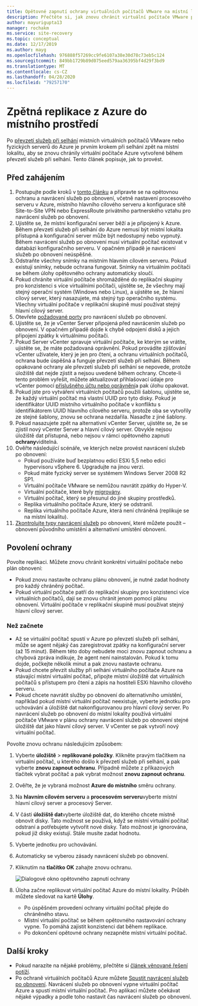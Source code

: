 ```yaml
---
title: Opětovné zapnutí ochrany virtuálních počítačů VMware na místní lokalitu pomocí Azure Site Recovery
description: Přečtěte si, jak znovu chránit virtuální počítače VMware po převzetí služeb při selhání do Azure pomocí Azure Site Recovery.
author: mayurigupta13
manager: rochakm
ms.service: site-recovery
ms.topic: conceptual
ms.date: 12/17/2019
ms.author: mayg
ms.openlocfilehash: 976888f57269cc9fe6107a38e30d78c73eb5c124
ms.sourcegitcommit: 849bb1729b89d075eed579aa36395bf4d29f3bd9
ms.translationtype: MT
ms.contentlocale: cs-CZ
ms.lasthandoff: 04/28/2020
ms.locfileid: "79257170"
---
```

# <a name="reprotect-from-azure-to-on-premises"></a>Zpětná replikace z Azure do místního prostředí

Po [převzetí služeb při selhání](site-recovery-failover.md) místních virtuálních počítačů VMware nebo fyzických serverů do Azure je prvním krokem při selhání zpět na místní lokalitu, aby se znovu chránily virtuální počítače Azure vytvořené během převzetí služeb při selhání. Tento článek popisuje, jak to provést. 

## <a name="before-you-begin"></a>Před zahájením

1. Postupujte podle kroků v [tomto článku](vmware-azure-prepare-failback.md) a připravte se na opětovnou ochranu a navrácení služeb po obnovení, včetně nastavení procesového serveru v Azure, místního hlavního cílového serveru a konfigurace sítě Site-to-Site VPN nebo ExpressRoute privátního partnerského vztahu pro navrácení služeb po obnovení.
2. Ujistěte se, že místní konfigurační server běží a je připojený k Azure. Během převzetí služeb při selhání do Azure nemusí být místní lokalita přístupná a konfigurační server může být nedostupný nebo vypnutý. Během navrácení služeb po obnovení musí virtuální počítač existovat v databázi konfiguračního serveru. V opačném případě je navrácení služeb po obnovení neúspěšné.
3. Odstraňte všechny snímky na místním hlavním cílovém serveru. Pokud existují snímky, nebude ochrana fungovat.  Snímky na virtuálním počítači se během úlohy opětovného ochrany automaticky sloučí.
4. Pokud chráníte virtuální počítače shromážděné do replikační skupiny pro konzistenci s více virtuálními počítači, ujistěte se, že všechny mají stejný operační systém (Windows nebo Linux), a ujistěte se, že hlavní cílový server, který nasazujete, má stejný typ operačního systému. Všechny virtuální počítače v replikační skupině musí používat stejný hlavní cílový server.
5. Otevřete [požadované porty](vmware-azure-prepare-failback.md#ports-for-reprotectionfailback) pro navrácení služeb po obnovení.
6. Ujistěte se, že je vCenter Server připojená před navrácením služeb po obnovení. V opačném případě dojde k chybě odpojení disků a jejich připojení zpátky k virtuálnímu počítači.
7. Pokud Server vCenter spravuje virtuální počítače, ke kterým se vrátíte, ujistěte se, že máte požadovaná oprávnění. Pokud provádíte zjišťování vCenter uživatele, který je jen pro čtení, a ochranu virtuálních počítačů, ochrana bude úspěšná a funguje převzetí služeb při selhání. Během opakované ochrany ale převzetí služeb při selhání se nepovede, protože úložiště dat nejde zjistit a nejsou uvedené během ochrany. Chcete-li tento problém vyřešit, můžete aktualizovat přihlašovací údaje pro vCenter pomocí [příslušného účtu nebo oprávnění](vmware-azure-tutorial-prepare-on-premises.md#prepare-an-account-for-automatic-discovery)a pak úlohu opakovat. 
8. Pokud jste pro vytváření virtuálních počítačů použili šablonu, ujistěte se, že každý virtuální počítač má vlastní UUID pro tyto disky. Pokud je identifikátor UUID místního virtuálního počítače v konfliktu s identifikátorem UUID hlavního cílového serveru, protože oba se vytvořily ze stejné šablony, znovu se ochrana nezdařila. Nasaďte z jiné šablony.
9. Pokud nasazujete zpět na alternativní vCenter Server, ujistěte se, že se zjistil nový vCenter Server a hlavní cílový server. Obvykle nejsou úložiště dat přístupná, nebo nejsou v rámci opětovného zapnutí **ochrany**viditelná.
10. Ověřte následující scénáře, ve kterých nelze provést navrácení služeb po obnovení:
    - Pokud používáte buď bezplatnou edici ESXi 5,5 nebo edici hypervisoru vSphere 6. Upgradujte na jinou verzi.
    - Pokud máte fyzický server se systémem Windows Server 2008 R2 SP1.
    - Virtuální počítače VMware se nemůžou navrátit zpátky do Hyper-V.
    - Virtuální počítače, které byly [migrovány](migrate-overview.md#what-do-we-mean-by-migration).
    - Virtuální počítač, který se přesunul do jiné skupiny prostředků.
    - Replika virtuálního počítače Azure, který se odstranil.
    - Replika virtuálního počítače Azure, která není chráněná (replikuje se na místní lokalitu).
10. [Zkontrolujte typy navrácení služeb](concepts-types-of-failback.md) po obnovení, které můžete použít – obnovení původního umístění a alternativní umístění obnovení.


## <a name="enable-reprotection"></a>Povolení ochrany

Povolte replikaci. Můžete znovu chránit konkrétní virtuální počítače nebo plán obnovení:

- Pokud znovu nastavíte ochranu plánu obnovení, je nutné zadat hodnoty pro každý chráněný počítač.
- Pokud virtuální počítače patří do replikační skupiny pro konzistenci více virtuálních počítačů, dají se znovu chránit jenom pomocí plánu obnovení. Virtuální počítače v replikační skupině musí používat stejný hlavní cílový server.

### <a name="before-you-start"></a>Než začnete

- Až se virtuální počítač spustí v Azure po převzetí služeb při selhání, může se agent nějaký čas zaregistrovat zpátky na konfigurační server (až 15 minut). Během této doby nebudete moci znovu zapnout ochranu a chybová zpráva indikuje, že agent není nainstalován. Pokud k tomu dojde, počkejte několik minut a pak znovu nastavte ochranu.
- Pokud chcete převzít služby při selhání virtuálního počítače Azure na stávající místní virtuální počítač, připojte místní úložiště dat virtuálních počítačů s přístupem pro čtení a zápis na hostiteli ESXi hlavního cílového serveru.
- Pokud chcete navrátit služby po obnovení do alternativního umístění, například pokud místní virtuální počítač neexistuje, vyberte jednotku pro uchovávání a úložiště dat nakonfigurovanou pro hlavní cílový server. Po navrácení služeb po obnovení do místní lokality používá virtuální počítače VMware v plánu ochrany navrácení služeb po obnovení stejné úložiště dat jako hlavní cílový server. V vCenter se pak vytvoří nový virtuální počítač.

Povolte znovu ochranu následujícím způsobem:

1. Vyberte **úložiště** > **replikované položky**. Klikněte pravým tlačítkem na virtuální počítač, u kterého došlo k převzetí služeb při selhání, a pak vyberte **znovu zapnout ochranu**. Případně můžete z příkazových tlačítek vybrat počítač a pak vybrat možnost **znovu zapnout ochranu**.
2. Ověřte, že je vybraná možnost **Azure do místního** směru ochrany.
3. Na **hlavním cílovém serveru** a **procesovém serveru**vyberte místní hlavní cílový server a procesový Server.  
4. V části **úložiště dat**vyberte úložiště dat, do kterého chcete místně obnovit disky. Tato možnost se používá, když se místní virtuální počítač odstraní a potřebujete vytvořit nové disky. Tato možnost je ignorována, pokud již disky existují. Stále musíte zadat hodnotu.
5. Vyberte jednotku pro uchovávání.
6. Automaticky se vyberou zásady navrácení služeb po obnovení.
7. Kliknutím na **tlačítko OK** zahajte znovu ochranu.

    ![Dialogové okno opětovného zapnutí ochrany](./media/vmware-azure-reprotect/reprotectinputs.png)
    
8. Úloha začne replikovat virtuální počítač Azure do místní lokality. Průběh můžete sledovat na kartě **Úlohy**.
    - Po úspěšném provedení ochrany virtuální počítač přejde do chráněného stavu.
    - Místní virtuální počítač se během opětovného nastavování ochrany vypne. To pomáhá zajistit konzistenci dat během replikace.
    - Po dokončení opětovné ochrany nezapněte místní virtuální počítač.
   

## <a name="next-steps"></a>Další kroky

- Pokud narazíte na nějaké problémy, přečtěte si [článek věnované řešení potíží](vmware-azure-troubleshoot-failback-reprotect.md).
- Po ochraně virtuálních počítačů Azure můžete [Spustit navrácení služeb po obnovení](vmware-azure-failback.md). Navrácení služeb po obnovení vypne virtuální počítač Azure a spustí místní virtuální počítač. Pro aplikaci můžete očekávat nějaké výpadky a podle toho nastavit čas navrácení služeb po obnovení.


